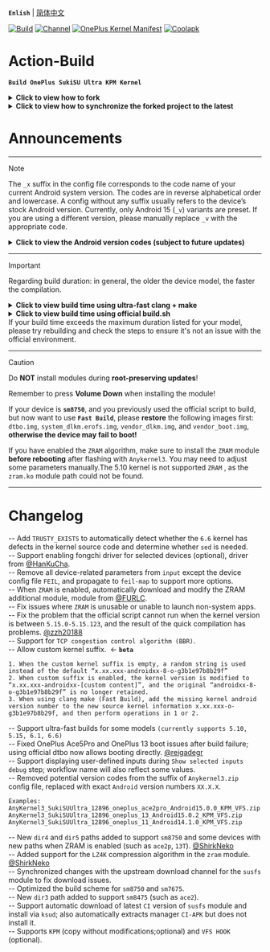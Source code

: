 **`Enlish`** | [简体中文](README.md)

[![Build](https://img.shields.io/badge/GitHub%20Actions-Build-181717?logo=github&logoColor=white&style=flat-square)](https://github.com/Numbersf/Action-Build/actions/workflows/Build%20SukiSU%20Ultra%20OnePlus.yml) [![Channel](https://img.shields.io/badge/Follow-Telegram-blue.svg?logo=telegram)](https://t.me/taichi91) [![OnePlus Kernel Manifest](https://img.shields.io/badge/OnePlus%20Kernel%20Manifest-EB0029?logo=oneplus&logoColor=white&style=flat-square)](https://github.com/OnePlusOSS/kernel_manifest) [![Coolapk](https://img.shields.io/badge/Follow-Coolapk-3DDC84?style=flat-square&logo=android&logoColor=white)](http://www.coolapk.com/u/28259173)

# Action-Build
**```Build OnePlus SukiSU Ultra KPM Kernel```**
<details>
<summary><strong>Click to view how to fork</strong></summary>
<img src="https://github.com/Numbersf/Action-Build/blob/main/pic%2Fmake.gif" width="500"/>
</details>
<details>
<summary><strong>Click to view how to synchronize the forked project to the latest</strong></summary>
<img src="https://github.com/Numbersf/Action-Build/blob/main/pic%2Fsyncfork.png" width="150"/>
<summary>Please sync in time! Some updates may cause old versions to become invalid!</summary>
</details>

# Announcements

------
> [!NOTE]  
> The `_x` suffix in the config file corresponds to the code name of your current Android system version. The codes are in reverse alphabetical order and lowercase. A config without any suffix usually refers to the device’s stock Android version. Currently, only Android 15 (`_v`) variants are preset. If you are using a different version, please manually replace `_v` with the appropriate code.
> <details>
> <summary><strong>Click to view the Android version codes (subject to future updates)</strong></summary>
>
>>`_z Android19 (Zebra Cake)`
>
>>`_y Android18 (Yogurt Parfait)`
>
>>`_x Android17 (Xmas Pudding)`
>
>>`_w Android16 (Wedding Cake)`<strong>
>
>>`_v Android15 (Vanilla Ice Cream)`
>
>>`_u Android14 (Upside Down Cake)`
>
>>`_t Android13 (Tiramisu)`
>
>>`_s Android12 (Snow Cone)`</strong>
>
>>`_r Android11 (Red Velvet Cake)`
>
>>`_q Android10 (Quince Tart)`
>
>>`_p Android9 (Pie)`
>
>>`_o Android8 (Oreo)`
>
>>`_n Android7 (Nougat)`
>
>>`_m Android6 (Marshmallow)`
>
>>`_l Android5 (Lollipop)`
>
>>`_k Android4.4 (KitKat)`
>
>>`_j Android4.3–4.1 (Jelly Bean)`
>
>>`_i Android4.0 (Ice Cream Sandwich)`
>
>>`_h Android3.x (Honeycomb)`
>
>>`_g Android2.3 (Gingerbread)`
>
>>`_f Android2.2 (FroYo)`
>
>>`_e Android2.1 (Eclair)`
>
>>`_d Android1.6 (Donut)`
>
>>`_c Android1.5 (Cupcake)`
>
> </details>

------
> [!IMPORTANT]
>Regarding build duration: in general, the older the device model, the faster the compilation.
> <details>
> <summary><strong>Click to view build time using ultra-fast clang + make</strong></summary>
>
>|Device Type                | Average Duration Range            | Maximum Duration     |
>|-------------------------------------|--------------------------|------------------|
>| `All other models`                  | `19min ~ 29min`         | `35min`         |
>| `Special models e.g.: OnePlus 11-A14; OnePlus 11-A13`    | `55min ~ 1h17min`     | `1h23min` |
> </details>
> 
> <details>
> <summary><strong>Click to view build time using official build.sh</strong></summary>
>
>|Device Type        | Average Duration Range               | Maximum Duration |
>|--------------------------|-----------------------------|------------------|
>| `sm8450, sm8475, sm8550` | `29min ~ 35min`             | `45min`
>| `sm7675, sm7550, sm8650` |`59min ~ 1h12min`| `1h28min`        |
>| `sm8750`|`1h55min ~ 2h22min`| `2h27min`       |
>| `Special models e.g.: OnePlus 11-A14; OnePlus 11-A13` | `1h1min ~ 1h28min`  |`1h32min`|
>
></details>
>If your build time exceeds the maximum duration listed for your model, please try rebuilding and check the steps to ensure it's not an issue with the official environment.

------
> [!CAUTION]
> Do **NOT** install modules during **root-preserving updates**!
>
> Remember to press **Volume Down** when installing the module!
>
> If your device is **`sm8750`**, and you previously used the official script to build,
> but now want to use **`Fast Build`**, please **restore** the following images first:
> `dtbo.img`, `system_dlkm.erofs.img`, `vendor_dlkm.img`, and `vendor_boot.img`,
> **otherwise the device may fail to boot!**
>
> If you have enabled the `ZRAM` algorithm, make sure to install the `ZRAM` module
> **before rebooting** after flashing with `Anykernel3`. You may need to adjust some parameters manually.The 5.10 kernel is not supported `ZRAM` , as the `zram.ko` module path could not be found.
>
 
------
 
# Changelog
-- Add `TRUSTY_EXISTS` to automatically detect whether the `6.6` kernel has defects in the kernel source code and determine whether `sed` is needed.  
-- Support enabling fongchi driver for selected devices (optional), driver from [@HanKuCha](https://github.com/HanKuCha).  
-- Remove all device-related parameters from `input` except the device config file `FEIL`, and propagate to `feil-map` to support more options.  
-- When `ZRAM` is enabled, automatically download and modify the ZRAM additional module, module from [@FURLC](https://github.com/FURLC).  
-- Fix issues where `ZRAM` is unusable or unable to launch non-system apps.  
-- Fix the problem that the official script cannot run when the kernel version is between `5.15.0-5.15.123`, and the result of the quick compilation has problems. [@zzh20188](https://github.com/zzh20188)  
-- Support for `TCP congestion control algorithm (BBR)`.  
-- Allow custom kernel suffix.  <- **`beta`**
```
1. When the custom kernel suffix is empty, a random string is used instead of the default “x.xx.xxx-androidxx-8-o-g3b1e97b8b29f”
2. When custom suffix is enabled, the kernel version is modified to “x.xx.xxx-androidxx-[custom content]”, and the original “androidxx-8-o-g3b1e97b8b29f” is no longer retained.
3. When using clang make (Fast Build), add the missing kernel android version number to the new source kernel information x.xx.xxx-o-g3b1e97b8b29f, and then perform operations in 1 or 2.
```  
-- Support ultra-fast builds for some models `(currently supports 5.10, 5.15, 6.1, 6.6)`  
-- Fixed OnePlus Ace5Pro and OnePlus 13 boot issues after build failure; using official dtbo now allows booting directly. [@reigadegr](https://github.com/reigadegr)  
-- Support displaying user-defined inputs during `Show selected inputs debug` step; workflow name will also reflect some values.  
-- Removed potential version codes from the suffix of `Anykernel3.zip` config file, replaced with exact `Android` version numbers `XX.X.X`.
```
Examples:
AnyKernel3_SukiSUUltra_12896_oneplus_ace2pro_Android15.0.0_KPM_VFS.zip  
AnyKernel3_SukiSUUltra_12896_oneplus_13_Android15.0.2_KPM_VFS.zip  
AnyKernel3_SukiSUUltra_12896_oneplus_11_Android14.1.0_KPM_VFS.zip
```  
-- New `dir4` and `dir5` paths added to support `sm8750` and some devices with new paths when ZRAM is enabled (such as `ace2p`, `13T`).   [@ShirkNeko](https://github.com/ShirkNeko)  
-- Added support for the `LZ4K` compression algorithm in the `zram` module.   [@ShirkNeko](https://github.com/ShirkNeko)  
-- Synchronized changes with the upstream download channel for the `susfs` module to fix download issues.  
-- Optimized the build scheme for `sm8750` and `sm7675`.  
-- New `dir3` path added to support `sm8475` (such as `ace2`).  
-- Support automatic download of latest `CI` version of `susfs` module and install via `ksud`; also automatically extracts manager `CI-APK` but does not install it.  
-- Supports `KPM` (copy without modifications;optional) and `VFS HOOK` (optional).  